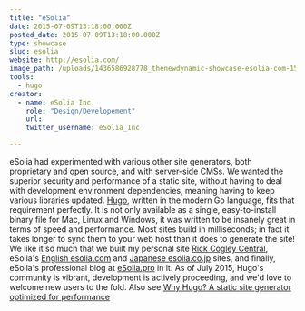 ```yaml
---
title: "eSolia"
date: 2015-07-09T13:18:00.000Z
posted_date: 2015-07-09T13:18:00.000Z
type: showcase
slug: esolia
website: http://esolia.com/
image_path: /uploads/1436586928778_thenewdynamic-showcase-esolia-com-150710.jpg
tools:
  - hugo
creator:
  - name: eSolia Inc.
    role: "Design/Developement"
    url: 
    twitter_username: eSolia_Inc

---
```

eSolia had experimented with various other site generators, both proprietary and open source, and with server-side CMSs. We wanted the superior security and performance of a static site, without having to deal with development environment dependencies, meaning having to keep various libraries updated. [Hugo](http://gohugo.io/), written in the modern Go language, fits that requirement perfectly. It is not only available as a single, easy-to-install binary file for Mac, Linux and Windows, it was written to be insanely great in terms of speed and performance. Most sites build in milliseconds; in fact it takes longer to sync them to your web host than it does to generate the site! We like it so much that we built my personal site [Rick Cogley Central](http://rick.cogley.info/), eSolia's [English esolia.com](http://esolia.com/) and [Japanese esolia.co.jp](http://esolia.co.jp/) sites, and finally, eSolia's professional blog at [eSolia.pro](http://esolia.pro/) in it. As of July 2015, Hugo's community is vibrant, development is actively proceeding, and we'd love to welcome new users to the fold. Also see:[Why Hugo? A static site generator optimized for performance](http://esolia.pro/en/why-did-esolia-choose-hugo/)[](http://esolia.pro/en/why-did-esolia-choose-hugo/)
